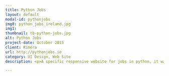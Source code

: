 ```yaml
---
title: Python Jobs
layout: default
modal-id: pythonjobs
img0: python_jobs_ireland.jpg
img1: 
thumbnail: tb-python-jobs.jpg
alt: Python Jobs
project-date: October 2015
client: Kimera
url: http://pythonjobs.ie
category: UI Design, Web Site
description: <p>A specific responsive website for jobs in python, it was a project for the Python community in Ireland.</p><p>My work was created the design and implement  HTML and CSS in Phyton envyroment.</p>

---
```

